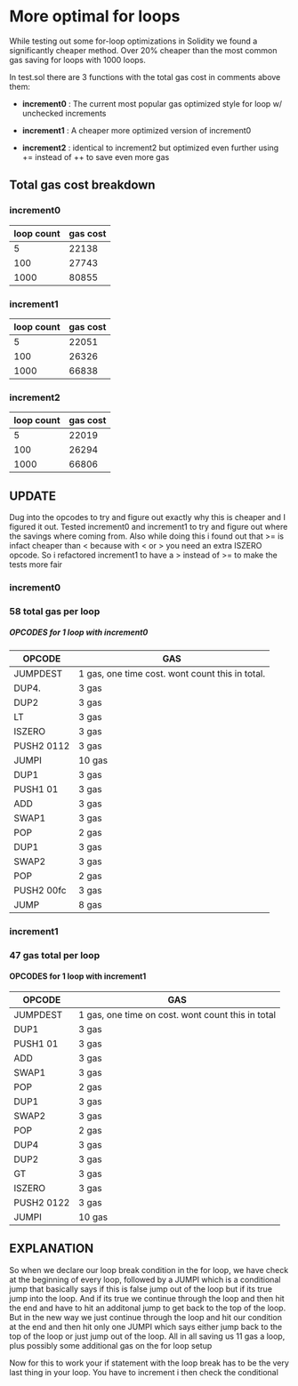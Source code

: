 # More optimal for loops
While testing out some for-loop optimizations in Solidity we found a significantly cheaper method. Over 20% cheaper than the most common gas saving for loops with 1000 loops.

In test.sol there are 3 functions with the total gas cost in comments above them:

- **increment0** : The current most popular gas optimized style for loop w/ unchecked increments

- **increment1** : A cheaper more optimized version of increment0

- **increment2** : identical to increment2 but optimized even further using += instead of ++ to save even more gas

## Total gas cost breakdown
### increment0
| loop count | gas cost |
|------------|----------|
| 5    | 22138 |
| 100  | 27743 |
| 1000 | 80855 |

### increment1
| loop count | gas cost |
|------------|----------|
| 5    | 22051 |
| 100  | 26326 |
| 1000 | 66838 |

### increment2
| loop count | gas cost |
|------------|----------|
| 5    | 22019 |
| 100  | 26294 |
| 1000 | 66806 |





## UPDATE
Dug into the opcodes to try and figure out exactly why this is cheaper and I figured it out. Tested increment0 and increment1 to try and figure out where the savings where coming from. Also while doing this i found out that >= is infact cheaper than < because with < or > you need an extra ISZERO opcode. So i refactored increment1 to have a > instead of >= to make the tests more fair


### increment0
### 58 total gas per loop
##### OPCODES for 1 loop with increment0



| OPCODE        | GAS                                                    |
|---------------|--------------------------------------------------------|
| JUMPDEST	| 1 gas, one time cost. wont count this in total.        |
| DUP4. 	| 3 gas							 |
| DUP2	        | 3 gas							 |
| LT		| 3 gas							 |
| ISZERO	| 3 gas							 |
| PUSH2 0112	| 3 gas							 |
| JUMPI		| 10 gas						 |
| DUP1		| 3 gas							 |
| PUSH1 01	| 3 gas							 |
| ADD		| 3 gas							 |
| SWAP1		| 3 gas							 |
| POP		| 2 gas							 |
| DUP1		| 3 gas							 |
| SWAP2		| 3 gas							 |
| POP		| 2 gas							 |
| PUSH2 00fc	| 3 gas							 |
| JUMP		| 8 gas							 | 


### increment1
### 47 gas total per loop
#### OPCODES for 1 loop with increment1


| OPCODE	| GAS							|
|---------------|-------------------------------------------------------|
| JUMPDEST   	| 1 gas, one time on cost. wont count this in total	|
| DUP1		| 3 gas							|
| PUSH1 01	| 3 gas							|
| ADD		| 3 gas							|
| SWAP1		| 3 gas							|
| POP		| 2 gas							|
| DUP1		| 3 gas							|
| SWAP2		| 3 gas							|
| POP		| 2 gas							|
| DUP4		| 3 gas							|
| DUP2		| 3 gas							|
| GT		| 3 gas							|
| ISZERO	| 3 gas							|
| PUSH2 0122    | 3 gas							|
| JUMPI		| 10 gas						|


## EXPLANATION
  So when we declare our loop break condition in the for loop, we have check at the beginning of every loop, followed by a JUMPI which is a conditional jump that basically says if this is false jump out of the loop but if its true jump into the loop. And if its true we continue through the loop and then hit the end and have to hit an additonal jump to get back to the top of the loop.
  But in the new way we just continue through the loop and hit our condition at the end and then hit only one JUMPI which says either jump back to the top of the loop or just jump out of the loop. All in all saving us 11 gas a loop, plus possibly some additional gas on the for loop setup
  
  Now for this to work your if statement with the loop break has to be the very last thing in your loop. You have to increment i then check the conditional
